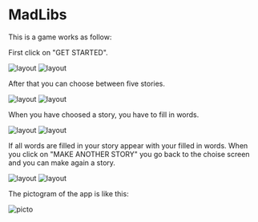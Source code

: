# MadLibs

This is a game works as follow:

First click on "GET STARTED".

![layout](app/src/main/res/drawable/main.png) 
![layout](app/src/main/res/drawable/main_land.png)

After that you can choose between five stories.

![layout](app/src/main/res/drawable/choise.png) 
![layout](app/src/main/res/drawable/choise_land.png)

When you have choosed a story, you have to fill in words.

![layout](app/src/main/res/drawable/input.png) 
![layout](app/src/main/res/drawable/input_land.png)

If all words are filled in your story appear with your filled in words. When you click on "MAKE ANOTHER STORY" you go back to the choise screen and you can make again a story.

![layout](app/src/main/res/drawable/story.png) 
![layout](app/src/main/res/drawable/story_land.png)

The pictogram of the app is like this:

![picto](app/src/main/res/drawable/pictogram.png)
